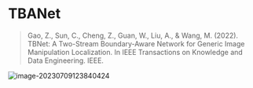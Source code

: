 # TBANet

> Gao, Z., Sun, C., Cheng, Z., Guan, W., Liu, A., & Wang, M. (2022). TBNet: A Two-Stream Boundary-Aware Network for Generic Image Manipulation Localization. In IEEE Transactions on Knowledge and Data Engineering. IEEE.

![image-20230709123840424](https://s2.loli.net/2023/07/09/Pspij8IKTFdWwl4.png)